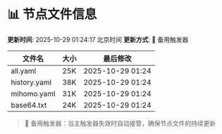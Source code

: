 # 📊 节点文件信息

**更新时间**: 2025-10-29 01:24:17 北京时间
**更新方式**: 🔄 备用触发器

| 文件名 | 大小 | 最后修改 |
|--------|------|----------|
| all.yaml | 25K | 2025-10-29 01:24 |
| history.yaml | 38K | 2025-10-29 01:24 |
| mihomo.yaml | 31K | 2025-10-29 01:24 |
| base64.txt | 24K | 2025-10-29 01:24 |

> 🔄 备用触发器：当主触发器失效时自动接管，确保节点文件的持续更新
